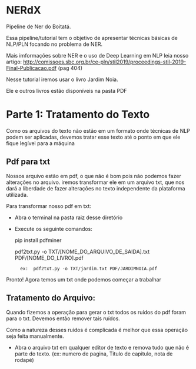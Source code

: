 # NERdX

Pipeline de Ner do Boitatá.

Essa pipeline/tutorial tem o objetivo de apresentar técnicas básicas de NLP/PLN focando no problema de NER.

Mais imformações sobre NER e o uso de Deep Learning em NLP leia nosso artigo: http://comissoes.sbc.org.br/ce-pln/stil2019/proceedings-stil-2019-Final-Publicacao.pdf (pag 404)

Nesse tutorial iremos usar o livro Jardim Noia.

Ele e outros livros estão disponíveis na pasta PDF


# Parte 1: Tratamento do Texto

Como os arquivos do texto não estão em um formato onde técnicas de NLP podem ser aplicadas, devemos tratar esse texto até o ponto em que ele fique legível para a máquina

## Pdf para txt

Nossos arquivo estão em pdf, o que não é bom pois não podemos fazer alterações no arquivo. iremos transformar ele em um arquivo txt, que nos dará a liberdade de fazer alterações no texto independente da plataforma utilizada.

Para transformar nosso pdf em txt:
+ Abra o terminal na pasta raiz desse diretório

+ Execute os seguinte comandos:

	pip install pdfminer

	pdf2txt.py -o TXT/[NOME_DO_ARQUIVO_DE_SAIDA].txt PDF/[NOME_DO_LIVRO].pdf

		ex:  pdf2txt.py -o TXT/jardim.txt PDF/JARDIMNOIA.pdf

Pronto! Agora temos um txt onde podemos começar a trabalhar

## Tratamento do Arquivo:


Quando fizemos a operação para gerar o txt todos os ruídos do pdf foram para o txt. Devemos então remover tais ruídos.

Como a natureza desses ruídos é complicada é melhor que essa operação seja feita manualmente.

+ Abra o arquivo txt em qualquer editor de texto e remova tudo que não é parte do texto. (ex: numero de pagina, Titulo de capitulo, nota de rodapé)



